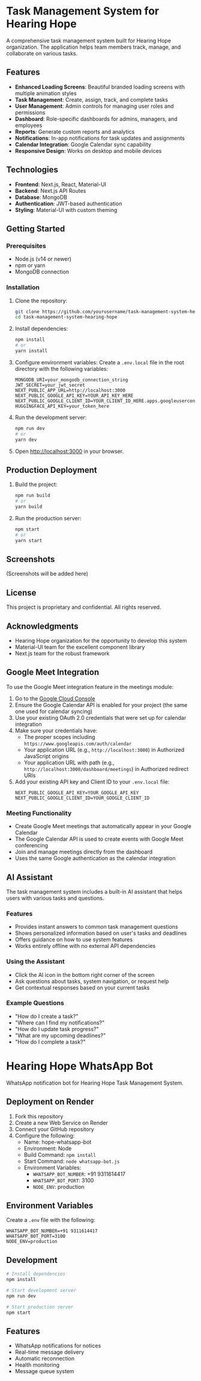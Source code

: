 # Task Management System for Hearing Hope

A comprehensive task management system built for Hearing Hope organization. The application helps team members track, manage, and collaborate on various tasks.

## Features

- **Enhanced Loading Screens**: Beautiful branded loading screens with multiple animation styles
- **Task Management**: Create, assign, track, and complete tasks
- **User Management**: Admin controls for managing user roles and permissions
- **Dashboard**: Role-specific dashboards for admins, managers, and employees
- **Reports**: Generate custom reports and analytics
- **Notifications**: In-app notifications for task updates and assignments
- **Calendar Integration**: Google Calendar sync capability
- **Responsive Design**: Works on desktop and mobile devices

## Technologies

- **Frontend**: Next.js, React, Material-UI
- **Backend**: Next.js API Routes
- **Database**: MongoDB
- **Authentication**: JWT-based authentication
- **Styling**: Material-UI with custom theming

## Getting Started

### Prerequisites

- Node.js (v14 or newer)
- npm or yarn
- MongoDB connection

### Installation

1. Clone the repository:
   ```bash
   git clone https://github.com/yourusername/task-management-system-hearing-hope.git
   cd task-management-system-hearing-hope
   ```

2. Install dependencies:
   ```bash
   npm install
   # or
   yarn install
   ```

3. Configure environment variables:
   Create a `.env.local` file in the root directory with the following variables:
   ```
   MONGODB_URI=your_mongodb_connection_string
   JWT_SECRET=your_jwt_secret
   NEXT_PUBLIC_APP_URL=http://localhost:3000
   NEXT_PUBLIC_GOOGLE_API_KEY=YOUR_API_KEY_HERE
   NEXT_PUBLIC_GOOGLE_CLIENT_ID=YOUR_CLIENT_ID_HERE.apps.googleusercontent.com
   HUGGINGFACE_API_KEY=your_token_here
   ```

4. Run the development server:
   ```bash
   npm run dev
   # or
   yarn dev
   ```

5. Open [http://localhost:3000](http://localhost:3000) in your browser.

## Production Deployment

1. Build the project:
   ```bash
   npm run build
   # or
   yarn build
   ```

2. Run the production server:
   ```bash
   npm start
   # or
   yarn start
   ```

## Screenshots

(Screenshots will be added here)

## License

This project is proprietary and confidential. All rights reserved.

## Acknowledgments

- Hearing Hope organization for the opportunity to develop this system
- Material-UI team for the excellent component library
- Next.js team for the robust framework

## Google Meet Integration

To use the Google Meet integration feature in the meetings module:

1. Go to the [Google Cloud Console](https://console.cloud.google.com/)
2. Ensure the Google Calendar API is enabled for your project (the same one used for calendar syncing)
3. Use your existing OAuth 2.0 credentials that were set up for calendar integration
4. Make sure your credentials have:
   - The proper scopes including `https://www.googleapis.com/auth/calendar`
   - Your application URL (e.g., `http://localhost:3000`) in Authorized JavaScript origins
   - Your application URL with path (e.g., `http://localhost:3000/dashboard/meetings`) in Authorized redirect URIs
5. Add your existing API key and Client ID to your `.env.local` file:
   ```
   NEXT_PUBLIC_GOOGLE_API_KEY=YOUR_GOOGLE_API_KEY
   NEXT_PUBLIC_GOOGLE_CLIENT_ID=YOUR_GOOGLE_CLIENT_ID
   ```

### Meeting Functionality

- Create Google Meet meetings that automatically appear in your Google Calendar
- The Google Calendar API is used to create events with Google Meet conferencing
- Join and manage meetings directly from the dashboard
- Uses the same Google authentication as the calendar integration 

## AI Assistant

The task management system includes a built-in AI assistant that helps users with various tasks and questions.

### Features

- Provides instant answers to common task management questions
- Shows personalized information based on user's tasks and deadlines
- Offers guidance on how to use system features
- Works entirely offline with no external API dependencies

### Using the Assistant

- Click the AI icon in the bottom right corner of the screen
- Ask questions about tasks, system navigation, or request help
- Get contextual responses based on your current tasks

### Example Questions

- "How do I create a task?"
- "Where can I find my notifications?"
- "How do I update task progress?"
- "What are my upcoming deadlines?"
- "How do I complete a task?"

# Hearing Hope WhatsApp Bot

WhatsApp notification bot for Hearing Hope Task Management System.

## Deployment on Render

1. Fork this repository
2. Create a new Web Service on Render
3. Connect your GitHub repository
4. Configure the following:
   - Name: hope-whatsapp-bot
   - Environment: Node
   - Build Command: `npm install`
   - Start Command: `node whatsapp-bot.js`
   - Environment Variables:
     - `WHATSAPP_BOT_NUMBER`: +91 9311614417
     - `WHATSAPP_BOT_PORT`: 3100
     - `NODE_ENV`: production

## Environment Variables

Create a `.env` file with the following:

```env
WHATSAPP_BOT_NUMBER=+91 9311614417
WHATSAPP_BOT_PORT=3100
NODE_ENV=production
```

## Development

```bash
# Install dependencies
npm install

# Start development server
npm run dev

# Start production server
npm start
```

## Features

- WhatsApp notifications for notices
- Real-time message delivery
- Automatic reconnection
- Health monitoring
- Message queue system 